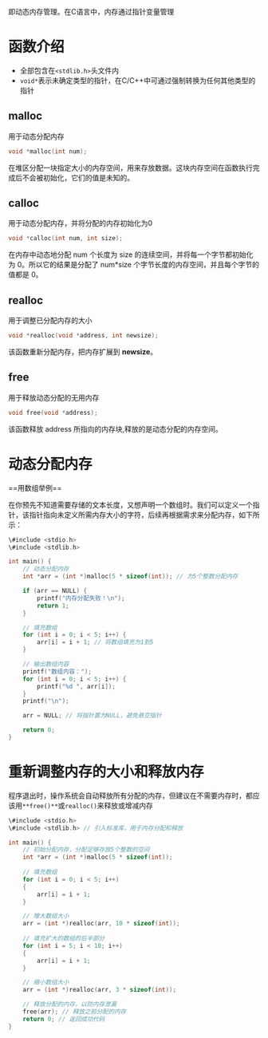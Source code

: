 即动态内存管理。在C语言中，内存通过指针变量管理

# 函数介绍

- 全部包含在`<stdlib.h>`头文件内
- `void*`表示未确定类型的指针，在C/C++中可通过强制转换为任何其他类型的指针

## **malloc**

用于动态分配内存

```C
void *malloc(int num);
```

在堆区分配一块指定大小的内存空间，用来存放数据。这块内存空间在函数执行完成后不会被初始化，它们的值是未知的。

## calloc

用于动态分配内存，并将分配的内存初始化为0

```C
void *calloc(int num, int size);
```

在内存中动态地分配 num 个长度为 size 的连续空间，并将每一个字节都初始化为 0。所以它的结果是分配了 num*size 个字节长度的内存空间，并且每个字节的值都是 0。

## realloc

用于调整已分配内存的大小

```C
void *realloc(void *address, int newsize);
```

该函数重新分配内存，把内存扩展到 **newsize**。

## free

用于释放动态分配的无用内存

```C
void free(void *address);
```

该函数释放 address 所指向的内存块,释放的是动态分配的内存空间。

# 动态分配内存

==用数组举例==

在你预先不知道需要存储的文本长度，又想声明一个数组时。我们可以定义一个指针，该指针指向未定义所需内存大小的字符，后续再根据需求来分配内存，如下所示：

```C
\#include <stdio.h>
\#include <stdlib.h>

int main() {
    // 动态分配内存
    int *arr = (int *)malloc(5 * sizeof(int)); // 为5个整数分配内存

    if (arr == NULL) {
        printf("内存分配失败！\n");
        return 1;
    }

    // 填充数组
    for (int i = 0; i < 5; i++) {
        arr[i] = i + 1; // 将数组填充为1到5
    }

    // 输出数组内容
    printf("数组内容：");
    for (int i = 0; i < 5; i++) {
        printf("%d ", arr[i]);
    }
    printf("\n");

    arr = NULL; // 将指针置为NULL，避免悬空指针

    return 0;
}
```

# **重新调整内存的大小和释放内存**

程序退出时，操作系统会自动释放所有分配的内存，但建议在不需要内存时，都应该用`**free()**`或`realloc()`来释放或增减内存

```C
\#include <stdio.h>
\#include <stdlib.h> // 引入标准库，用于内存分配和释放

int main() {
    // 初始分配内存，分配足够存放5个整数的空间
    int *arr = (int *)malloc(5 * sizeof(int));
    
    // 填充数组
    for (int i = 0; i < 5; i++)
    {
        arr[i] = i + 1;
    }

    // 增大数组大小
    arr = (int *)realloc(arr, 10 * sizeof(int));
    
    // 填充扩大的数组的后半部分
    for (int i = 5; i < 10; i++)
    {
        arr[i] = i + 1;
    }

    // 缩小数组大小
    arr = (int *)realloc(arr, 3 * sizeof(int));

    // 释放分配的内存，以防内存泄漏
    free(arr); // 释放之前分配的内存
    return 0; // 返回成功代码
}
```